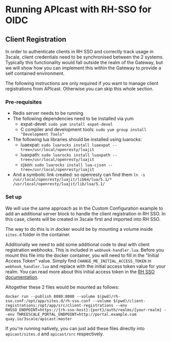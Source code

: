 # Running APIcast with RH-SSO for OIDC


## Client Registration

In order to authenticate clients in RH SSO and correctly track usage in 3scale, client credentials need to be synchronised between the 2 systems. Typically this functionality would fall outside the realm of the Gateway, but we will show how you can implement this within the Gateway to provide a self contained environment.

The following instructions are only required if you want to manage client registrations from APIcast. Otherwise you can skip this whole section.

### Pre-requisites

- Redis server needs to be running
- The following dependencies need to be installed via yum
    - expat-devel: `sudo yum install expat-devel`
    - C compiler and development tools: `sudo yum group install "Development Tools"`
- The following lua libraries should be installed using luarocks: 
    - luaexpat: `sudo luarocks install luaexpat --tree=/usr/local/openresty/luajit`
    - luaxpath: `sudo luarocks install luaxpath --tree=/usr/local/openresty/luajit`
    - cjson: `sudo luarocks install lua-cjson --tree=/usr/local/openresty/luajit`
- And a symbolic link created: so openresty can find them
    `ln -s /usr/local/openresty/luajit/lib64/lua/5.1/* /usr/local/openresty/luajit/lib/lua/5.1/` 

### Set up

We will use the same approach as in the Custom Configuration example to add an additional server block to handle the client registration in RH SSO. In this case, clients will be created in 3scale first and imported into RH SSO. 

The way to do this is in docker would be by mounting a volume inside `sites.d` folder in the container.

Additionally we need to add some additional code to deal with client registration webhooks. This is included in `webhook-handler.lua`. Before you mount this file into the docker container, you will need to fill in the "Initial Access Token" value. Simply find `CHANGE_ME_INITIAL_ACCESS_TOKEN` in `webhook_handler.lua` and replace with the initial access token value for your realm. You can read more about this initial access token in the [RH SSO documentation](https://access.redhat.com/documentation/en-us/red_hat_single_sign-on/7.0/html/securing_applications_and_services_guide/client_registration#initial_access_token).

Altogether these 2 files would be mounted as follows: 

```shell
docker run --publish 8080:8080 --volume $(pwd)/rh-sso.conf:/opt/app/sites.d/rh-sso.conf --volume $(pwd)/client-registrations:/opt/app/src/client-registrations --env RHSSO_ENDPOINT=https://{rh-sso-host}:{port}/auth/realms/{your-realm} --env THREESCALE_PORTAL_ENDPOINT=http://portal.example.com quay.io/3scale/apicast:master
```

If you're running natively, you can just add these files directly into `apicast/sites.d` and `apicast/src` respectively.

